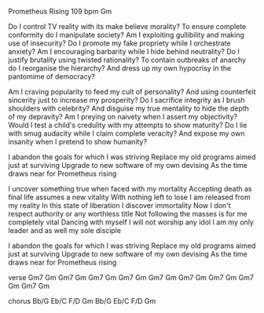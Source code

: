Prometheus Rising							109 bpm	Gm

Do I control TV reality with its make believe morality?
To ensure complete conformity do I manipulate society?
Am I exploiting gullibility and making use of insecurity?
Do I promote my fake propriety while I orchestrate anxiety?
Am I encouraging barbarity while I hide behind neutrality?
Do I justify brutality using twisted rationality?
To contain outbreaks of anarchy do I reorganise the hierarchy?
And dress up my own hypocrisy in the pantomime of democracy?

Am I craving popularity to feed my cult of personality?
And using counterfeit sincerity just to increase my prosperity?
Do I sacrifice integrity as I brush shoulders with celebrity?
And disguise my true mentality to hide the depth of my depravity?
Am I preying on naivety when I assert my objectivity?
Would I test a child's credulity with my attempts to show maturity?
Do I lie with smug audacity while I claim complete veracity?
And expose my own insanity when I pretend to show humanity?

I abandon the goals for which I was striving
Replace my old programs aimed just at surviving
Upgrade to new software of my own devising
As the time draws near for Prometheus rising

I uncover something true when faced with my mortality
Accepting death as final life assumes a new vitality
With nothing left to lose I am released from my reality
In this state of liberation I discover immortality
Now I don't respect authority or any worthless title
Not following the masses is for me completely vital
Dancing with myself I will not worship any idol
I am my only leader and as well my sole disciple

I abandon the goals for which I was striving
Replace my old programs aimed just at surviving
Upgrade to new software of my own devising
As the time draws near for Prometheus rising

verse		Gm7	Gm	Gm7	Gm	Gm7	Gm	Gm7	Gm
		Gm7	Gm	Gm7	Gm	Gm7	Gm	Gm7	Gm
		Gm7	Gm

chorus		Bb/G	Eb/C	F/D	Gm	Bb/G	Eb/C	F/D	Gm

